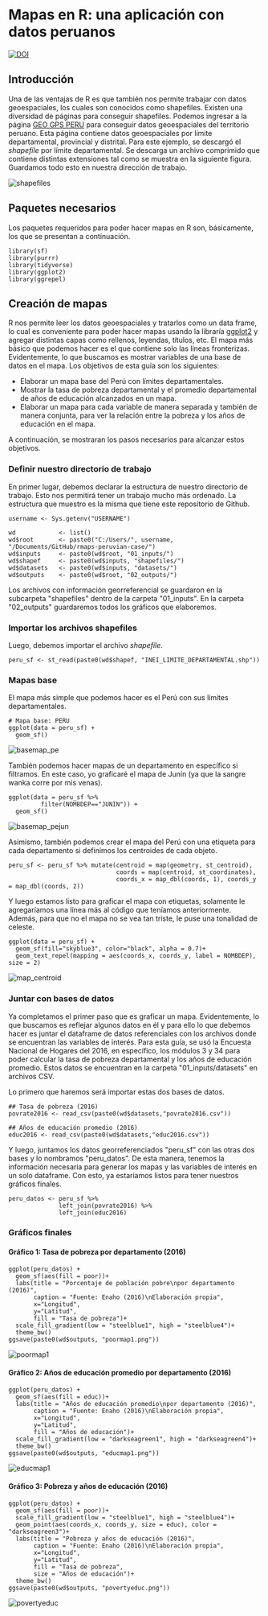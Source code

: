 # Mapas en R: una aplicación con datos peruanos
[![DOI](https://zenodo.org/badge/404199765.svg)](https://zenodo.org/badge/latestdoi/404199765)
## Introducción
Una de las ventajas de R es que también nos permite trabajar con datos geoespaciales, los cuales son conocidos como shapefiles. Existen una diversidad de páginas para conseguir shapefiles. Podemos ingresar a la página [GEO GPS PERU](https://www.geogpsperu.com/) para conseguir datos geoespaciales del territorio peruano. Esta página contiene datos geoespaciales por límite departamental, provincial y distrital. Para este ejemplo, se descargó el *shapefile* por límite departamental. Se descarga un archivo comprimido que contiene distintas extensiones tal como se muestra en la siguiente figura. Guardamos todo esto en nuestra dirección de trabajo.

![shapefiles](https://user-images.githubusercontent.com/57784008/133181329-ad7cd661-ce46-4c61-a67c-3bf859d408f9.PNG)

## Paquetes necesarios
Los paquetes requeridos para poder hacer mapas en R son, básicamente, los que se presentan a continuación.
```
library(sf)
library(purrr)
library(tidyverse)
library(ggplot2)
library(ggrepel)
```
## Creación de mapas
R nos permite leer los datos geoespaciales y tratarlos como un data frame, lo cual es conveniente para poder hacer mapas usando la libraría [ggplot2](https://ggplot2.tidyverse.org/) y agregar distintas capas como rellenos, leyendas, títulos, etc. El mapa más básico que podemos hacer es el que contiene solo las líneas fronterizas. Evidentemente, lo que buscamos es mostrar variables de una base de datos en el mapa. Los objetivos de esta guía son los siguientes:
* Elaborar un mapa base del Perú con límites departamentales.
* Mostrar la tasa de pobreza departamental y el promedio departamental de años de educación alcanzados en un mapa.
* Elaborar un mapa para cada variable de manera separada y también de manera conjunta, para ver la relación entre la pobreza y los años de educación en el mapa.

A continuación, se mostraran los pasos necesarios para alcanzar estos objetivos.

### Definir nuestro directorio de trabajo
En primer lugar, debemos declarar la estructura de nuestro directorio de trabajo. Esto nos permitirá tener un trabajo mucho más ordenado. La estructura que muestro es la misma que tiene este repositorio de Github.


```
username <- Sys.getenv("USERNAME")

wd            <- list()
wd$root       <- paste0("C:/Users/", username, "/Documents/GitHub/rmaps-peruvian-case/")
wd$inputs     <- paste0(wd$root, "01_inputs/")
wd$shapef     <- paste0(wd$inputs, "shapefiles/")
wd$datasets   <- paste0(wd$inputs, "datasets/")
wd$outputs    <- paste0(wd$root, "02_outputs/")
```

Los archivos con información georreferencial se guardaron en la subcarpeta "shapefiles" dentro de la carpeta "01_inputs". En la carpeta "02_outputs" guardaremos todos los gráficos que elaboremos.

### Importar los archivos shapefiles
Luego, debemos importar el archivo *shapefile*.

```
peru_sf <- st_read(paste0(wd$shapef, "INEI_LIMITE_DEPARTAMENTAL.shp"))
```

### Mapas base

El mapa más simple que podemos hacer es el Perú con sus límites departamentales.
```
# Mapa base: PERU
ggplot(data = peru_sf) +
  geom_sf()
```
![basemap_pe](https://user-images.githubusercontent.com/57784008/133008127-3fe4f6af-0c8d-4f5c-8247-c4fa9b348b11.png)

También podemos hacer mapas de un departamento en específico si filtramos. En este caso, yo graficaré el mapa de Junín (ya que la sangre wanka corre por mis venas).
```
ggplot(data = peru_sf %>%
         filter(NOMBDEP=="JUNIN")) +
  geom_sf()
```
![basemap_pejun](https://user-images.githubusercontent.com/57784008/133008181-db7c0e6f-798a-4634-a197-895d6f892187.png)

Asimismo, también podemos crear el mapa del Perú con una etiqueta para cada departamento si definimos los centroides de cada objeto.
```
peru_sf <- peru_sf %>% mutate(centroid = map(geometry, st_centroid), 
                              coords = map(centroid, st_coordinates), 
                              coords_x = map_dbl(coords, 1), coords_y = map_dbl(coords, 2))
```

Y luego estamos listo para graficar el mapa con etiquetas, solamente le agregaríamos una línea más al código que teníamos anteriormente. Además, para que no el mapa no se vea tan triste, le puse una tonalidad de celeste.
```
ggplot(data = peru_sf) +
  geom_sf(fill="skyblue3", color="black", alpha = 0.7)+ 
  geom_text_repel(mapping = aes(coords_x, coords_y, label = NOMBDEP), size = 2)
```
![map_centroid](https://user-images.githubusercontent.com/57784008/133008661-7e23d68c-2931-4468-949f-957de4b208f5.png)

### Juntar con bases de datos
Ya completamos el primer paso que es graficar un mapa. Evidentemente, lo que buscamos es reflejar algunos datos en él y para ello lo que debemos hacer es juntar el dataframe de datos referenciales con los archivos donde se encuentran las variables de interés. Para esta guía, se usó la Encuesta Nacional de Hogares del 2016, en específico, los módulos 3 y 34 para poder calcular la tasa de pobreza departamental y los años de educación promedio. Estos datos se encuentran en la carpeta "01_inputs/datasets" en archivos CSV.

Lo primero que haremos será importar estas dos bases de datos.
```
## Tasa de pobreza (2016)
povrate2016 <- read_csv(paste0(wd$datasets,"povrate2016.csv"))

## Años de educación promedio (2016)
educ2016 <- read_csv(paste0(wd$datasets,"educ2016.csv"))
```
Y luego, juntamos los datos georreferenciados "peru_sf" con las otras dos bases y lo nombramos "peru_datos". De esta manera, tenemos la información necesaria para generar los mapas y las variables de interés en un solo dataframe. Con esto, ya estaríamos listos para tener nuestros gráficos finales.

```
peru_datos <- peru_sf %>%
              left_join(povrate2016) %>%
              left_join(educ2016)
```

### Gráficos finales
#### Gráfico 1: Tasa de pobreza por departamento (2016)
```
ggplot(peru_datos) +
  geom_sf(aes(fill = poor))+
  labs(title = "Porcentaje de población pobre\npor departamento (2016)",
       caption = "Fuente: Enaho (2016)\nElaboración propia",
       x="Longitud",
       y="Latitud",
       fill = "Tasa de pobreza")+
  scale_fill_gradient(low = "steelblue1", high = "steelblue4")+
  theme_bw()
ggsave(paste0(wd$outputs, "poormap1.png"))
```
![poormap1](https://user-images.githubusercontent.com/57784008/133009342-8769f665-8146-4f06-81a4-bf1f0ac02369.png)

#### Gráfico 2: Años de educación promedio por departamento (2016)
```
ggplot(peru_datos) +
  geom_sf(aes(fill = educ))+
  labs(title = "Años de educación promedio\npor departamento (2016)",
       caption = "Fuente: Enaho (2016)\nElaboración propia",
       x="Longitud",
       y="Latitud",
       fill = "Años de educación")+
  scale_fill_gradient(low = "darkseagreen1", high = "darkseagreen4")+
  theme_bw()
ggsave(paste0(wd$outputs, "educmap1.png"))
```
![educmap1](https://user-images.githubusercontent.com/57784008/133009434-c003605b-6539-4884-bc4b-6adff70ab881.png)

#### Gráfico 3: Pobreza y años de educación (2016)
```
ggplot(peru_datos) +
  geom_sf(aes(fill = poor))+
  scale_fill_gradient(low = "steelblue1", high = "steelblue4")+
  geom_point(aes(coords_x, coords_y, size = educ), color = "darkseagreen3")+
  labs(title = "Pobreza y años de educación (2016)",
       caption = "Fuente: Enaho (2016)\nElaboración propia",
       x="Longitud",
       y="Latitud",
       fill = "Tasa de pobreza",
       size = "Años de educación")+
  theme_bw()
ggsave(paste0(wd$outputs, "povertyeduc.png"))
```

![povertyeduc](https://user-images.githubusercontent.com/57784008/133009470-05969771-fec2-42c7-bf4b-f16fab757e68.png)
